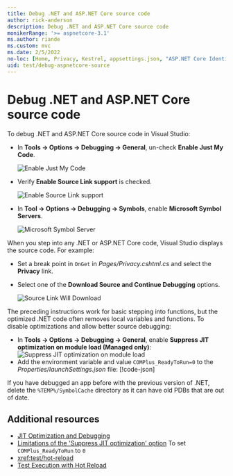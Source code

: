 ```yaml
---
title: Debug .NET and ASP.NET Core source code
author: rick-anderson
description: Debug .NET and ASP.NET Core source code
monikerRange: '>= aspnetcore-3.1'
ms.author: riande
ms.custom: mvc
ms.date: 2/5/2022
no-loc: [Home, Privacy, Kestrel, appsettings.json, "ASP.NET Core Identity", cookie, Cookie, Blazor, "Blazor Server", "Blazor WebAssembly", "Identity", "Let's Encrypt", Razor, SignalR]
uid: test/debug-aspnetcore-source
---
```

# Debug .NET and ASP.NET Core source code

To debug .NET and ASP.NET Core source code in Visual Studio:

* In **Tools -> Options -> Debugging -> General**, un-check  **Enable Just My Code**.

  ![Enable Just My Code](~/test/debug-aspnetcore-source/image/justMyCode.png)

* Verify **Enable Source Link support**  is checked.

  ![Enable Source Link support](~/test/debug-aspnetcore-source/image/sourceLinkSupport.png)

* In **Tool -> Options -> Debugging -> Symbols**, enable **Microsoft Symbol Servers**.

  ![Microsoft Symbol Server](~/test/debug-aspnetcore-source/image/ms_symbol_servers.png)

When you step into any .NET or ASP.NET Core code, Visual Studio displays the source code.  For example:

* Set a break point in `OnGet` in *Pages/Privacy.cshtml.cs* and select the **Privacy** link.
* Select one of the **Download Source and Continue Debugging** options.

  ![Source Link Will Download](~/test/debug-aspnetcore-source/image/download.png)

The preceding instructions work for basic stepping into functions, but the optimized .NET code often removes local variables and functions. To disable optimizations and allow better source debugging:

* In **Tools -> Options -> Debugging -> General**, enable **Suppress JIT optimization on module load (Managed only)**:
  ![Suppress JIT optimization on module load ](~/test/debug-aspnetcore-source/image/supressJIT.png)
* Add the environment variable and value `COMPlus_ReadyToRun=0` to the *Properties/launchSettings.json* file:
  [!code-json[](~/test/debug-aspnetcore-source/code/launchSettings.json?highlight=18,26)]

If you have debugged an app before with the previous version of .NET, delete the `%TEMP%/SymbolCache` directory as it can have old PDBs that are out of date.

## Additional resources

* [JIT Optimization and Debugging](/visualstudio/debugger/jit-optimization-and-debugging)
* [Limitations of the 'Suppress JIT optimization' option](/visualstudio/debugger/jit-optimization-and-debugging#limitations-of-the-suppress-jit-optimization-option) To set `COMPlus_ReadyToRun` to `0`
* <xref:test/hot-reload>
* [Test Execution with Hot Reload](/visualstudio/test/test-execution-with-hot-reload)
